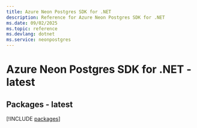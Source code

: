```yaml
---
title: Azure Neon Postgres SDK for .NET
description: Reference for Azure Neon Postgres SDK for .NET
ms.date: 09/02/2025
ms.topic: reference
ms.devlang: dotnet
ms.service: neonpostgres
---
```

# Azure Neon Postgres SDK for .NET - latest
## Packages - latest
[!INCLUDE [packages](neon-postgres-index.md)]